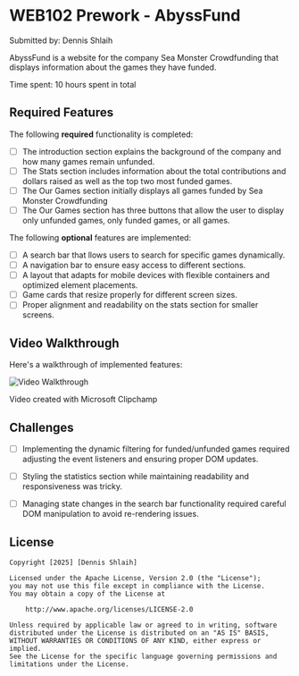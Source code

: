 # WEB102 Prework - AbyssFund

Submitted by: Dennis Shlaih

AbyssFund is a website for the company Sea Monster Crowdfunding that displays information about the games they have funded.

Time spent: 10 hours spent in total

## Required Features

The following **required** functionality is completed:

* [ ] The introduction section explains the background of the company and how many games remain unfunded.
* [ ] The Stats section includes information about the total contributions and dollars raised as well as the top two most funded games.
* [ ] The Our Games section initially displays all games funded by Sea Monster Crowdfunding
* [ ] The Our Games section has three buttons that allow the user to display only unfunded games, only funded games, or all games.

The following **optional** features are implemented:

* [ ] A search bar that llows users to search for specific games dynamically.
* [ ] A navigation bar to ensure easy access to different sections.
* [ ] A layout that adapts for mobile devices with flexible containers and optimized element placements.
* [ ] Game cards that resize properly for different screen sizes.
* [ ] Proper alignment and readability on the stats section for smaller screens.

## Video Walkthrough

Here's a walkthrough of implemented features:

<img src='c:\Users\denni\Videos\Abyssfund Walkthrough.mp4' title='Video Walkthrough' width='' alt='Video Walkthrough' />

Video created with Microsoft Clipchamp

## Challenges

* [ ] Implementing the dynamic filtering for funded/unfunded games required adjusting the event listeners and ensuring proper DOM updates.

* [ ] Styling the statistics section while maintaining readability and responsiveness was tricky.

* [ ] Managing state changes in the search bar functionality required careful DOM manipulation to avoid re-rendering issues.

## License

    Copyright [2025] [Dennis Shlaih]

    Licensed under the Apache License, Version 2.0 (the "License");
    you may not use this file except in compliance with the License.
    You may obtain a copy of the License at

        http://www.apache.org/licenses/LICENSE-2.0

    Unless required by applicable law or agreed to in writing, software
    distributed under the License is distributed on an "AS IS" BASIS,
    WITHOUT WARRANTIES OR CONDITIONS OF ANY KIND, either express or implied.
    See the License for the specific language governing permissions and
    limitations under the License.
